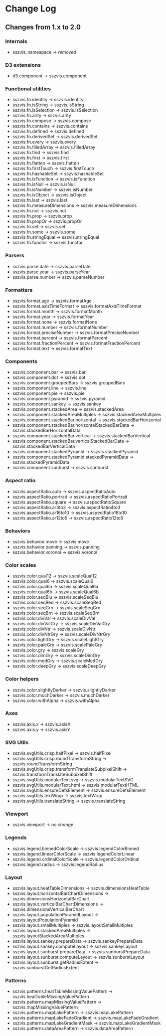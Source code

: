 # Change Log

## Changes from 1.x to 2.0

### Internals

- sszvis_namespace -> *removed*

### D3 extensions

- d3.component -> sszvis.component

### Functional utilities

- sszvis.fn.identity -> sszvis.identity
- sszvis.fn.isString -> sszvis.isString
- sszvis.fn.isSelection -> sszvis.isSelection
- sszvis.fn.arity -> sszvis.arity
- sszvis.fn.compose -> sszvis.compose
- sszvis.fn.contains -> sszvis.contains
- sszvis.fn.defined -> sszvis.defined
- sszvis.fn.derivedSet -> sszvis.derivedSet
- sszvis.fn.every -> sszvis.every
- sszvis.fn.filledArray -> sszvis.filledArray
- sszvis.fn.find -> sszvis.find
- sszvis.fn.first -> sszvis.first
- sszvis.fn.flatten -> sszvis.flatten
- sszvis.fn.firstTouch -> sszvis.firstTouch
- sszvis.fn.hashableSet -> sszvis.hashableSet
- sszvis.fn.isFunction -> sszvis.isFunction
- sszvis.fn.isNull -> sszvis.isNull
- sszvis.fn.isNumber -> sszvis.isNumber
- sszvis.fn.isObject -> sszvis.isObject
- sszvis.fn.last -> sszvis.last
- sszvis.fn.measureDimensions -> sszvis.measureDimensions
- sszvis.fn.not -> sszvis.not
- sszvis.fn.prop -> sszvis.prop
- sszvis.fn.propOr -> sszvis.propOr
- sszvis.fn.set -> sszvis.set
- sszvis.fn.some -> sszvis.some
- sszvis.fn.stringEqual -> sszvis.stringEqual
- sszvis.fn.functor -> sszvis.functor

### Parsers

- sszvis.parse.date -> sszvis.parseDate
- sszvis.parse.year -> sszvis.parseYear
- sszvis.parse.number -> sszvis.parseNumber

### Formatters

- sszvis.format.age -> sszvis.formatAge
- sszvis.format.axisTimeFormat -> sszvis.formatAxisTimeFormat
- sszvis.format.month -> sszvis.formatMonth
- sszvis.format.year -> sszvis.formatYear
- sszvis.format.none -> sszvis.formatNone
- sszvis.format.number -> sszvis.formatNumber
- sszvis.format.preciseNumber -> sszvis.formatPreciseNumber
- sszvis.format.percent -> sszvis.formatPercent
- sszvis.format.fractionPercent -> sszvis.formatFractionPercent
- sszvis.format.text -> sszvis.formatText

### Components

- sszvis.component.bar -> sszvis.bar
- sszvis.component.dot -> sszvis.dot
- sszvis.component.groupedBars -> sszvis.groupedBars
- sszvis.component.line -> sszvis.line
- sszvis.component.pie -> sszvis.pie
- sszvis.component.pyramid -> sszvis.pyramid
- sszvis.component.sankey -> sszvis.sankey
- sszvis.component.stackedArea -> sszvis.stackedArea
- sszvis.component.stackedAreaMultiples -> sszvis.stackedAreaMultiples
- sszvis.component.stackedBar.horizontal -> sszvis.stackedBarHorizontal
- sszvis.component.stackedBar.horizontalStackedBarData -> sszvis.stackedBarHorizontalData
- sszvis.component.stackedBar.vertical -> sszvis.stackedBarVertical
- sszvis.component.stackedBar.verticalStackedBarData -> sszvis.stackedBarVerticalData
- sszvis.component.stackedPyramid -> sszvis.stackedPyramid
- sszvis.component.stackedPyramid.stackedPyramidData -> sszvis.stackedPyramidData
- sszvis.component.sunburst -> sszvis.sunburst

### Aspect ratio

- sszvis.aspectRatio.auto -> sszvis.aspectRatioAuto
- sszvis.aspectRatio.portrait -> sszvis.aspectRatioPortrait
- sszvis.aspectRatio.square -> sszvis.aspectRatioSquare
- sszvis.aspectRatio.ar4to3 -> sszvis.aspectRatio4to3
- sszvis.aspectRatio.ar16to10 -> sszvis.aspectRatio16to10
- sszvis.aspectRatio.ar12to5 -> sszvis.aspectRatio12to5

### Behaviors

- sszvis.behavior.move -> sszvis.move
- sszvis.behavior.panning -> sszvis.panning
- sszvis.behavior.voronoi -> sszvis.voronoi

### Color scales

- sszvis.color.qual12 -> sszvis.scaleQual12
- sszvis.color.qual6 -> sszvis.scaleQual6
- sszvis.color.qual6a -> sszvis.scaleQual6a
- sszvis.color.qual6b -> sszvis.scaleQual6b
- sszvis.color.seqBlu -> sszvis.scaleSeqBlu
- sszvis.color.seqRed -> sszvis.scaleSeqRed
- sszvis.color.seqGrn -> sszvis.scaleSeqGrn
- sszvis.color.seqBrn -> sszvis.scaleSeqBrn
- sszvis.color.divVal -> sszvis.scaleDivVal
- sszvis.color.divValGry -> sszvis.scaleDivValGry
- sszvis.color.divNtr -> sszvis.scaleDivNtr
- sszvis.color.divNtrGry -> sszvis.scaleDivNtrGry
- sszvis.color.lightGry -> sszvis.scaleLightGry
- sszvis.color.paleGry -> sszvis.scalePaleGry
- sszvis.color.gry -> sszvis.scaleGry
- sszvis.color.dimGry -> sszvis.scaleDimGry
- sszvis.color.medGry -> sszvis.scaleMedGry
- sszvis.color.deepGry -> sszvis.scaleDeepGry

### Color helpers

- sszvis.color.slightlyDarker -> sszvis.slightlyDarker
- sszvis.color.muchDarker -> sszvis.muchDarker
- sszvis.color.withAlpha -> sszvis.withAlpha

### Axes

- sszvis.axis.x -> sszvis.axisX
- sszvis.axis.y -> sszvis.axisY

### SVG Utils

- sszvis.svgUtils.crisp.halfPixel -> sszvis.halfPixel
- sszvis.svgUtils.crisp.roundTransformString -> sszvis.roundTransformString
- sszvis.svgUtils.crisp.transformTranslateSubpixelShift -> sszvis.transformTranslateSubpixelShift
- sszvis.svgUtils.modularText.svg -> sszvis.modularTextSVG
- sszvis.svgUtils.modularText.html -> sszvis.modularTextHTML
- sszvis.svgUtils.ensureDefsElement -> sszvis.ensureDefsElement
- sszvis.svgUtils.textWrap -> sszvis.textWrap
- sszvis.svgUtils.translateString -> sszvis.translateString

### Viewport

- sszvis.viewport -> *no change*

### Legends

- sszvis.legend.binnedColorScale -> sszvis.legendColorBinned
- sszvis.legend.linearColorScale -> sszvis.legendColorLinear
- sszvis.legend.ordinalColorScale -> sszvis.legendColorOrdinal
- sszvis.legend.radius -> sszvis.legendRadius

### Layout

- sszvis.layout.heatTableDimensions -> sszvis.dimensionsHeatTable
- sszvis.layout.horizontalBarChartDimensions -> sszvis.dimensionsHorizontalBarChart
- sszvis.layout.verticalBarChartDimensions -> sszvis.dimensionsVerticalBarChart
- sszvis.layout.populationPyramidLayout -> sszvis.layoutPopulationPyramid
- sszvis.layout.smallMultiples -> sszvis.layoutSmallMultiples
- sszvis.layout.stackedAreaMultiples -> sszvis.layoutStackedAreaMultiples
- sszvis.layout.sankey.prepareData -> sszvis.sankeyPrepareData
- sszvis.layout.sankey.computeLayout -> sszvis.sankeyLayout
- sszvis.layout.sunburst.prepareData -> sszvis.sunburstPrepareData
- sszvis.layout.sunburst.computeLayout -> sszvis.sunburstLayout
- sszvis.layout.sunburst.getRadiusExtent -> sszvis.sunburstGetRadiusExtent

### Patterns

- sszvis.patterns.heatTableMissingValuePattern -> sszvis.heatTableMissingValuePattern
- sszvis.patterns.mapMissingValuePattern -> sszvis.mapMissingValuePattern
- sszvis.patterns.mapLakePattern -> sszvis.mapLakePattern
- sszvis.patterns.mapLakeFadeGradient -> sszvis.mapLakeFadeGradient
- sszvis.patterns.mapLakeGradientMask -> sszvis.mapLakeGradientMask
- sszvis.patterns.dataAreaPattern -> sszvis.dataAreaPattern